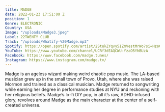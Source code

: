 ```yaml
---
title: MADGE
date: 2022-01-23 17:51:00 Z
position: 1
Genre: ELECTRONIC
Country: USA
Image: "/uploads/Madge3.jpeg"
Label: 22TWENTY CLUB
Track: "/uploads/Whatify-%20Madge.mp3"
Spotify: https://open.spotify.com/artist/2StukZYqvy5IZmVestMrWo?si=HzoC0HmyRca2MKbopVP_0Q
YouTube: https://www.youtube.com/channel/UCRf3dEAQCWU-YzaO5YhBUzA
Facebook: https://www.facebook.com/madge.tunes/
Instagram: https://www.instagram.com/madge.tv/
---
```


Madge is an ageless wizard making weird chaotic pop music. The LA-based musician grew up in the small town of Provo, Utah, where she was raised Mormon and trained as a classical musician. Madge returned to songwriting while earning her degree in performance studies at NYU and reckoning with her religious beliefs. Madge’s lo-fi DIY pop, in all it’s raw, ADHD-infused glory, revolves around Madge as the main character at the center of a self-created universe.